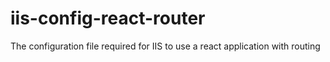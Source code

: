 # iis-config-react-router
The configuration file required for IIS to use a react application with routing
